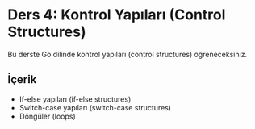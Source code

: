 # Ders 4: Kontrol Yapıları (Control Structures)

Bu derste Go dilinde kontrol yapıları (control structures) öğreneceksiniz.

## İçerik

- If-else yapıları (if-else structures)
- Switch-case yapıları (switch-case structures)
- Döngüler (loops)
